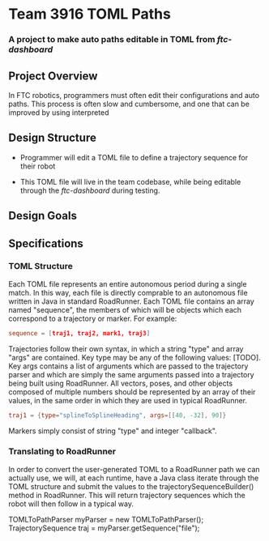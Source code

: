 # Team 3916 TOML Paths

### A project to make auto paths editable in TOML from *ftc-dashboard*

## Project Overview
In FTC robotics, programmers must often edit their configurations and auto paths. This process is often slow and cumbersome, and one that can be improved by using interpreted

## Design Structure
+ Programmer will edit a TOML file to define a trajectory sequence for their robot
- This TOML file will live in the team codebase, while being editable through the *ftc-dashboard* during testing.

## Design Goals

## Specifications

### TOML Structure

Each TOML file represents an entire autonomous period during a single match.
In this way, each file is directly comprable to an autonomous file written in Java in standard RoadRunner.
Each TOML file contains an array named "sequence", the members of which will be objects which each correspond to a trajectory or marker. For example:
```toml
sequence = [traj1, traj2, mark1, traj3]
```
Trajectories follow their own syntax, in which a string "type" and array "args" are contained.
Key type may be any of the following values: [TODO].
Key args contains a list of arguments which are passed to the trajectory parser and which are simply the same arguments passed into a trajectory being built using RoadRunner.
All vectors, poses, and other objects composed of multiple numbers should be represented by an array of their values, in the same order in which they are used in typical RoadRunner.
```toml
traj1 = {type="splineToSplineHeading", args=[[40, -32], 90]}
```

Markers simply consist of string "type" and integer "callback".

### Translating to RoadRunner

In order to convert the user-generated TOML to a RoadRunner path we can actually use, we will, at each runtime, have a Java class iterate through the TOML structure and submit the values to the trajectorySequenceBuilder() method in RoadRunner. This will return trajectory sequences which the robot will then follow in a typical way.

TOMLToPathParser myParser = new TOMLToPathParser();
TrajectorySequence traj = myParser.getSequence("file");